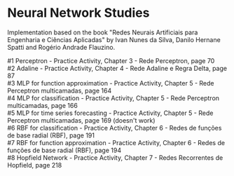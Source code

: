 # Neural Network Studies

Implementation based on the book "Redes Neurais Artificiais para Engenharia e Ciências Aplicadas" by Ivan Nunes da Silva, Danilo Hernane Spatti and Rogério Andrade Flauzino.

#1 Perceptron - Practice Activity, Chapter 3 - Rede Perceptron, page 70 <br>
#2 Adaline - Practice Activity, Chapter 4 - Rede Adaline e Regra Delta, page 87 <br>
#3 MLP for function approximation - Practice Activity, Chapter 5 - Rede Perceptron multicamadas, page 164 <br>
#4 MLP for classification - Practice Activity, Chapter 5 - Rede Perceptron multicamadas, page 166 <br>
#5 MLP for time series forecasting - Practice Activity, Chapter 5 - Rede Perceptron multicamadas, page 169 (doesn't work) <br>
#6 RBF for classification - Practice Activity, Chapter 6 - Redes de funções de base radial (RBF), page 191 <br>
#7 RBF for function approximation - Practice Activity, Chapter 6 - Redes de funções de base radial (RBF), page 194 <br>
#8 Hopfield Network - Practice Activity, Chapter 7 - Redes Recorrentes de Hopfield, page 218
